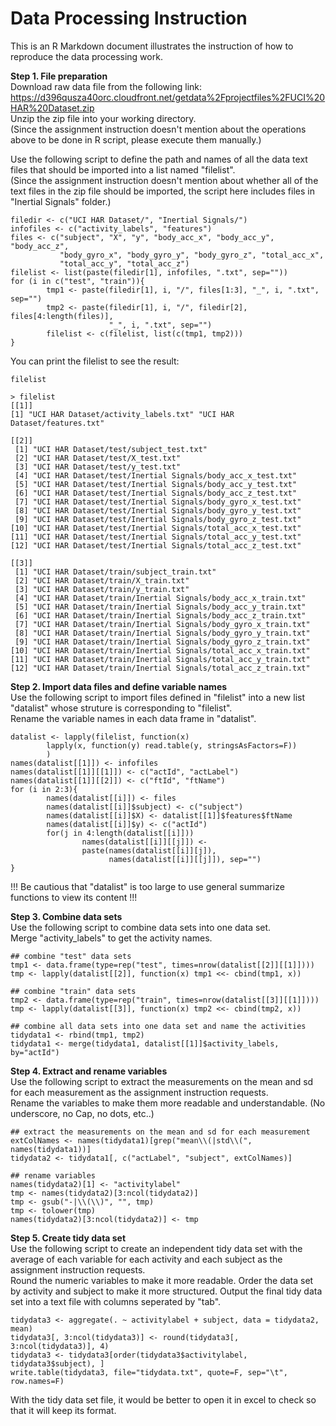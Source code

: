 Data Processing Instruction
========================================================

This is an R Markdown document illustrates the instruction of how to reproduce the data processing work.

**Step 1. File preparation**    
Download raw data file from the following link:  
https://d396qusza40orc.cloudfront.net/getdata%2Fprojectfiles%2FUCI%20HAR%20Dataset.zip  
Unzip the zip file into your working directory.  
(Since the assignment instruction doesn't mention about the operations above to be done in R script, please execute them manually.)  

Use the following script to define the path and names of all the data text files that should be imported into a list named "filelist".  
(Since the assignment instruction doesn't mention about whether all of the text files in the zip file should be imported, the script here includes files in "Inertial Signals" folder.)

```{r}
filedir <- c("UCI HAR Dataset/", "Inertial Signals/")
infofiles <- c("activity_labels", "features")
files <- c("subject", "X", "y", "body_acc_x", "body_acc_y", "body_acc_z", 
           "body_gyro_x", "body_gyro_y", "body_gyro_z", "total_acc_x", 
           "total_acc_y", "total_acc_z")
filelist <- list(paste(filedir[1], infofiles, ".txt", sep=""))
for (i in c("test", "train")){
        tmp1 <- paste(filedir[1], i, "/", files[1:3], "_", i, ".txt", sep="")
        tmp2 <- paste(filedir[1], i, "/", filedir[2], files[4:length(files)], 
                      "_", i, ".txt", sep="")
        filelist <- c(filelist, list(c(tmp1, tmp2)))
}
```
You can print the filelist to see the result:
```{r}
filelist

> filelist
[[1]]
[1] "UCI HAR Dataset/activity_labels.txt" "UCI HAR Dataset/features.txt"       

[[2]]
 [1] "UCI HAR Dataset/test/subject_test.txt"                     
 [2] "UCI HAR Dataset/test/X_test.txt"                           
 [3] "UCI HAR Dataset/test/y_test.txt"                           
 [4] "UCI HAR Dataset/test/Inertial Signals/body_acc_x_test.txt" 
 [5] "UCI HAR Dataset/test/Inertial Signals/body_acc_y_test.txt" 
 [6] "UCI HAR Dataset/test/Inertial Signals/body_acc_z_test.txt" 
 [7] "UCI HAR Dataset/test/Inertial Signals/body_gyro_x_test.txt"
 [8] "UCI HAR Dataset/test/Inertial Signals/body_gyro_y_test.txt"
 [9] "UCI HAR Dataset/test/Inertial Signals/body_gyro_z_test.txt"
[10] "UCI HAR Dataset/test/Inertial Signals/total_acc_x_test.txt"
[11] "UCI HAR Dataset/test/Inertial Signals/total_acc_y_test.txt"
[12] "UCI HAR Dataset/test/Inertial Signals/total_acc_z_test.txt"

[[3]]
 [1] "UCI HAR Dataset/train/subject_train.txt"                     
 [2] "UCI HAR Dataset/train/X_train.txt"                           
 [3] "UCI HAR Dataset/train/y_train.txt"                           
 [4] "UCI HAR Dataset/train/Inertial Signals/body_acc_x_train.txt" 
 [5] "UCI HAR Dataset/train/Inertial Signals/body_acc_y_train.txt" 
 [6] "UCI HAR Dataset/train/Inertial Signals/body_acc_z_train.txt" 
 [7] "UCI HAR Dataset/train/Inertial Signals/body_gyro_x_train.txt"
 [8] "UCI HAR Dataset/train/Inertial Signals/body_gyro_y_train.txt"
 [9] "UCI HAR Dataset/train/Inertial Signals/body_gyro_z_train.txt"
[10] "UCI HAR Dataset/train/Inertial Signals/total_acc_x_train.txt"
[11] "UCI HAR Dataset/train/Inertial Signals/total_acc_y_train.txt"
[12] "UCI HAR Dataset/train/Inertial Signals/total_acc_z_train.txt"
```

**Step 2. Import data files and define variable names**  
Use the following script to import files defined in "filelist" into a new list "datalist" whose struture is corresponding to "filelist".  
Rename the variable names in each data frame in "datalist".

```{r}
datalist <- lapply(filelist, function(x) 
        lapply(x, function(y) read.table(y, stringsAsFactors=F))
        )
names(datalist[[1]]) <- infofiles
names(datalist[[1]][[1]]) <- c("actId", "actLabel")
names(datalist[[1]][[2]]) <- c("ftId", "ftName")
for (i in 2:3){
        names(datalist[[i]]) <- files
        names(datalist[[i]]$subject) <- c("subject")
        names(datalist[[i]]$X) <- datalist[[1]]$features$ftName
        names(datalist[[i]]$y) <- c("actId")
        for(j in 4:length(datalist[[i]])) 
                names(datalist[[i]][[j]]) <- 
                paste(names(datalist[[i]][j]), 
                      names(datalist[[i]][[j]]), sep="")
}
```

!!! Be cautious that "datalist" is too large to use general summarize functions to view its content !!!   

**Step 3. Combine data sets**  
Use the following script to combine data sets into one data set.   
Merge "activity_labels" to get the activity names.

```{r}
## combine "test" data sets
tmp1 <- data.frame(type=rep("test", times=nrow(datalist[[2]][[1]])))
tmp <- lapply(datalist[[2]], function(x) tmp1 <<- cbind(tmp1, x))

## combine "train" data sets
tmp2 <- data.frame(type=rep("train", times=nrow(datalist[[3]][[1]])))
tmp <- lapply(datalist[[3]], function(x) tmp2 <<- cbind(tmp2, x))

## combine all data sets into one data set and name the activities
tidydata1 <- rbind(tmp1, tmp2)
tidydata1 <- merge(tidydata1, datalist[[1]]$activity_labels, by="actId")
```

**Step 4. Extract and rename variables**  
Use the following script to extract the measurements on the mean and sd for each measurement as the assignment instruction requests.  
Rename the variables to make them more readable and understandable. (No underscore, no Cap, no dots, etc..)

```{r}
## extract the measurements on the mean and sd for each measurement
extColNames <- names(tidydata1)[grep("mean\\(|std\\(", names(tidydata1))]
tidydata2 <- tidydata1[, c("actLabel", "subject", extColNames)]

## rename variables
names(tidydata2)[1] <- "activitylabel"
tmp <- names(tidydata2)[3:ncol(tidydata2)]
tmp <- gsub("-|\\(\\)", "", tmp)
tmp <- tolower(tmp)
names(tidydata2)[3:ncol(tidydata2)] <- tmp
```

**Step 5. Create tidy data set**  
Use the following script to create an independent tidy data set with the average of each variable for each activity and each subject as the assignment instruction requests.  
Round the numeric variables to make it more readable. 
Order the data set by activity and subject to make it more structured.
Output the final tidy data set into a text file with columns seperated by "tab".

```{r}
tidydata3 <- aggregate(. ~ activitylabel + subject, data = tidydata2, mean)
tidydata3[, 3:ncol(tidydata3)] <- round(tidydata3[, 3:ncol(tidydata3)], 4)
tidydata3 <- tidydata3[order(tidydata3$activitylabel, tidydata3$subject), ]
write.table(tidydata3, file="tidydata.txt", quote=F, sep="\t", row.names=F)
```

With the tidy data set file, it would be better to open it in excel to check so that it will keep its format. 